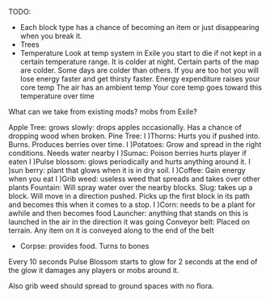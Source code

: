 TODO:
- Each block type has a chance of becoming an item or just disappearing when you break it.
- Trees
- Temperature
    Look at temp system in Exile
    you start to die if not kept in a certain temperature range. It is colder at night. Certain parts of the map are colder. Some days are colder than others. If you are too hot you will lose energy faster and get thirsty faster.
    Energy expenditure raises your core temp
    The air has an ambient temp
    Your core temp goes toward this temperature over time

What can we take from existing mods?
mobs from Exile?

Apple Tree: grows slowly: drops apples occasionally. Has a chance of dropping wood when broken.
Pine Tree:
I )Thorns: Hurts you if pushed into. Burns. Produces berries over time.
I )Potatoes: Grow and spread in the right conditions. Needs water nearby
I )Sumac: Poison berries hurts player if eaten
I )Pulse blossom: glows periodically and hurts anything around it.
I )sun berry: plant that glows when it is in dry soil.
I )Coffee: Gain energy when you eat
I )Grib weed: useless weed that spreads and takes over other plants
Fountain: Will spray water over the nearby blocks.
Slug: takes up a block. Will move in a direction pushed. Picks up the first block in its path and becomes this when it comes to a stop.
I )Corn: needs to be a plant for awhile and then becomes food
Launcher: anything that stands on this is launched in the air in the direction it was going
Conveyor belt: Placed on terrain. Any item on it is conveyed along to the end of the belt

-   Corpse: provides food. Turns to bones

Every 10 seconds Pulse Blossom starts to glow for 2 seconds at the end of the glow it damages any players or mobs around it.


Also grib weed should spread to ground spaces with no flora.
